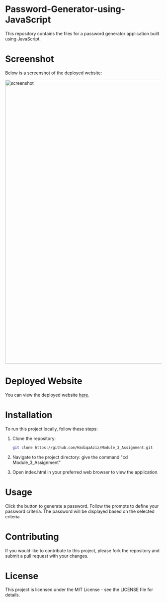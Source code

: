 # Password-Generator-using-JavaScript

This repository contains the files for a password generator application built using JavaScript.

# Screenshot

Below is a screenshot of the deployed website:

<img width="911" alt="screenshot" src="https://github.com/HadiqaAziz/Module_3_Assignment/assets/2726317/dba88fc7-1bde-4f7f-a9e2-8f452c6b850c">

# Deployed Website

You can view the deployed website [here](https://hadiqaaziz.github.io/Password-Generator-using-JavaScript/).

# Installation

To run this project locally, follow these steps:

1. Clone the repository:

   ```bash
   git clone https://github.com/HadiqaAziz/Module_3_Assignment.git
   
2. Navigate to the project directory:
  give the command "cd Module_3_Assignment"

3. Open index.html in your preferred web browser to view the application.

# Usage
Click the button to generate a password.
Follow the prompts to define your password criteria.
The password will be displayed based on the selected criteria.

# Contributing
If you would like to contribute to this project, please fork the repository and submit a pull request with your changes.

# License
This project is licensed under the MIT License - see the LICENSE file for details.
